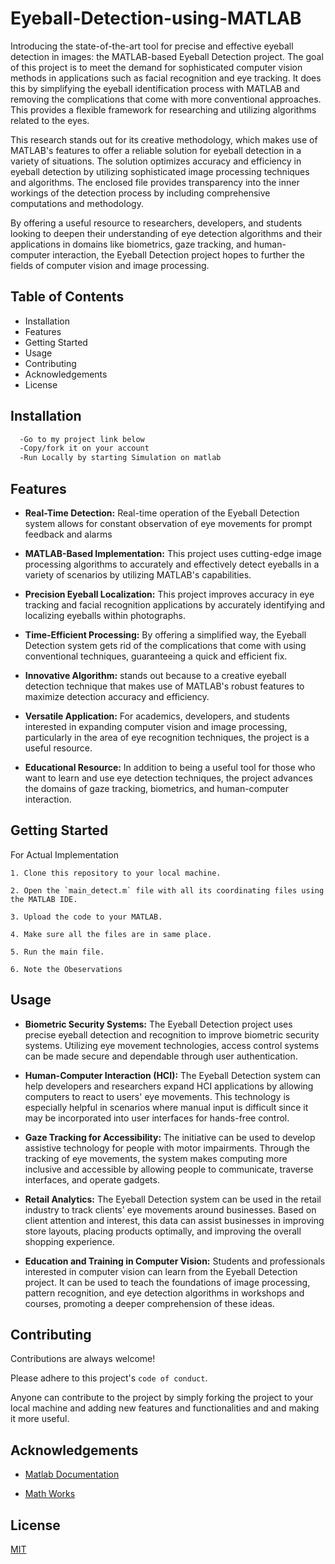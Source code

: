 # Eyeball-Detection-using-MATLAB

Introducing the state-of-the-art tool for precise and effective eyeball detection in images: the MATLAB-based Eyeball Detection project. The goal of this project is to meet the demand for sophisticated computer vision methods in applications such as facial recognition and eye tracking. It does this by simplifying the eyeball identification process with MATLAB and removing the complications that come with more conventional approaches. This provides a flexible framework for researching and utilizing algorithms related to the eyes.

This research stands out for its creative methodology, which makes use of MATLAB's features to offer a reliable solution for eyeball detection in a variety of situations. The solution optimizes accuracy and efficiency in eyeball detection by utilizing sophisticated image processing techniques and algorithms. The enclosed file provides transparency into the inner workings of the detection process by including comprehensive computations and methodology.

By offering a useful resource to researchers, developers, and students looking to deepen their understanding of eye detection algorithms and their applications in domains like biometrics, gaze tracking, and human-computer interaction, the Eyeball Detection project hopes to further the fields of computer vision and image processing.
## Table of Contents

- Installation
- Features
- Getting Started
- Usage
- Contributing
- Acknowledgements
- License
## Installation

```bash
  -Go to my project link below
  -Copy/fork it on your account
  -Run Locally by starting Simulation on matlab
```
    
## Features

- **Real-Time Detection:** Real-time operation of the Eyeball Detection system allows for constant observation of eye movements for prompt feedback and alarms

- **MATLAB-Based Implementation:** This project uses cutting-edge image processing algorithms to accurately and effectively detect eyeballs in a variety of scenarios by utilizing MATLAB's capabilities.

- **Precision Eyeball Localization:** This project improves accuracy in eye tracking and facial recognition applications by accurately identifying and localizing eyeballs within photographs.

- **Time-Efficient Processing:** By offering a simplified way, the Eyeball Detection system gets rid of the complications that come with using conventional techniques, guaranteeing a quick and efficient fix.

- **Innovative Algorithm:**  stands out because to a creative eyeball detection technique that makes use of MATLAB's robust features to maximize detection accuracy and efficiency.

- **Versatile Application:** For academics, developers, and students interested in expanding computer vision and image processing, particularly in the area of eye recognition techniques, the project is a useful resource.

- **Educational Resource:** In addition to being a useful tool for those who want to learn and use eye detection techniques, the project advances the domains of gaze tracking, biometrics, and human-computer interaction.
## Getting Started

For Actual Implementation

    1. Clone this repository to your local machine.

    2. Open the `main_detect.m` file with all its coordinating files using the MATLAB IDE.

    3. Upload the code to your MATLAB.

    4. Make sure all the files are in same place.

    5. Run the main file.

    6. Note the Obeservations

## Usage

- **Biometric Security Systems:** The Eyeball Detection project uses precise eyeball detection and recognition to improve biometric security systems. Utilizing eye movement technologies, access control systems can be made secure and dependable through user authentication.

- **Human-Computer Interaction (HCI):** The Eyeball Detection system can help developers and researchers expand HCI applications by allowing computers to react to users' eye movements. This technology is especially helpful in scenarios where manual input is difficult since it may be incorporated into user interfaces for hands-free control.

- **Gaze Tracking for Accessibility:** The initiative can be used to develop assistive technology for people with motor impairments. Through the tracking of eye movements, the system makes computing more inclusive and accessible by allowing people to communicate, traverse interfaces, and operate gadgets.

- **Retail Analytics:** The Eyeball Detection system can be used in the retail industry to track clients' eye movements around businesses. Based on client attention and interest, this data can assist businesses in improving store layouts, placing products optimally, and improving the overall shopping experience.

- **Education and Training in Computer Vision:**  Students and professionals interested in computer vision can learn from the Eyeball Detection project. It can be used to teach the foundations of image processing, pattern recognition, and eye detection algorithms in workshops and courses, promoting a deeper comprehension of these ideas.

## Contributing

Contributions are always welcome!

Please adhere to this project's `code of conduct`.

Anyone can contribute to the project by simply forking the project to your local machine and adding new features and functionalities and and making it more useful.

## Acknowledgements

 - [Matlab Documentation](https://in.mathworks.com/help/matlab/)

- [Math Works](https://in.mathworks.com/matlabcentral/fileexchange/13716-face-eye-detection)



 



## License

[MIT](https://choosealicense.com/licenses/mit/)

